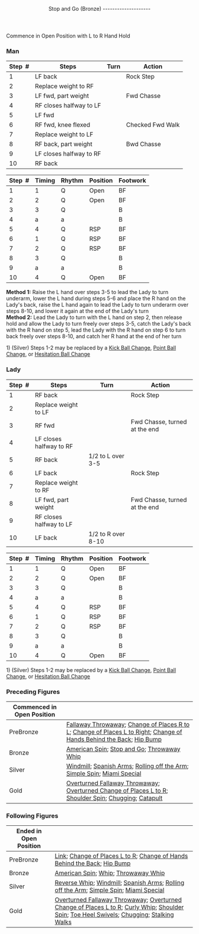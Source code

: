 <header>Stop and Go (Bronze)
--------------------

 </header>Commence in Open Position with L to R Hand Hold

### Man

 | **Step<span style="color:white">\_</span>\#** | **Steps** | **Turn** | **Action** |
|---|---|---|---|
| 1 | LF back |  | Rock Step |
| 2 | Replace weight to RF |  |
| 3 | LF fwd, part weight |  | Fwd Chasse |
| 4 | RF closes halfway to LF |  |
| 5 | LF fwd |  |
| 6 | RF fwd, knee flexed |  | Checked Fwd Walk |
| 7 | Replace weight to LF |  |
| 8 | RF back, part weight |  | Bwd Chasse |
| 9 | LF closes halfway to RF |  |
| 10 | RF back |  |

 | **Step<span style="color:white">\_</span>\#** | **Timing** | **Rhythm** | **Position** | **Footwork** |
|---|---|---|---|---|
| 1 | 1 | Q | Open | BF |
| 2 | 2 | Q | Open | BF |
| 3 | 3 | Q |  | B |
| 4 | a | a |  | B |
| 5 | 4 | Q | RSP | BF |
| 6 | 1 | Q | RSP | BF |
| 7 | 2 | Q | RSP | BF |
| 8 | 3 | Q |  | B |
| 9 | a | a |  | B |
| 10 | 4 | Q | Open | BF |

**Method 1:** Raise the L hand over steps 3-5 to lead the Lady to turn underarm, lower the L hand during steps 5-6 and place the R hand on the Lady's back, raise the L hand again to lead the Lady to turn underarm over steps 8-10, and lower it again at the end of the Lady's turn  
 **Method 2:** Lead the Lady to turn with the L hand on step 2, then release hold and allow the Lady to turn freely over steps 3-5, catch the Lady's back with the R hand on step 5, lead the Lady with the R hand on step 6 to turn back freely over steps 8-10, and catch her R hand at the end of her turn

1\) (Silver) Steps 1-2 may be replaced by a [Kick Ball Change](../technique/j_kick_ball_change.md), [Point Ball Change](../technique/j_point_ball_change.md), or [Hesitation Ball Change](../technique/j_hesitation_ball_change.md)

### Lady

 | **Step<span style="color:white">\_</span>\#** | **Steps** | **Turn** | **Action** |
|---|---|---|---|
| 1 | RF back |  | Rock Step |
| 2 | Replace weight to LF |  |
| 3 | RF fwd |  | Fwd Chasse, turned at the end |
| 4 | LF closes halfway to RF |  |
| 5 | RF back | 1/2 to L over 3-5 |
| 6 | LF back |  | Rock Step |
| 7 | Replace weight to RF |  |
| 8 | LF fwd, part weight |  | Fwd Chasse, turned at the end |
| 9 | RF closes halfway to LF |  |
| 10 | LF back | 1/2 to R over 8-10 |

 | **Step<span style="color:white">\_</span>\#** | **Timing** | **Rhythm** | **Position** | **Footwork** |
|---|---|---|---|---|
| 1 | 1 | Q | Open | BF |
| 2 | 2 | Q | Open | BF |
| 3 | 3 | Q |  | B |
| 4 | a | a |  | B |
| 5 | 4 | Q | RSP | BF |
| 6 | 1 | Q | RSP | BF |
| 7 | 2 | Q | RSP | BF |
| 8 | 3 | Q |  | B |
| 9 | a | a |  | B |
| 10 | 4 | Q | Open | BF |

1\) (Silver) Steps 1-2 may be replaced by a [Kick Ball Change](../technique/j_kick_ball_change.md), [Point Ball Change](../technique/j_point_ball_change.md), or [Hesitation Ball Change](../technique/j_hesitation_ball_change.md)

### Preceding Figures

 | **Commenced in Open Position** |  |
|---|---|
| PreBronze | [Fallaway Throwaway](fallaway_throwaway.md); [Change of Places R to L](change_RL.md); [Change of Places L to Right](change_LR.md); [Change of Hands Behind the Back](behind_back.md); [Hip Bump](hip_bump.md) |
| Bronze | [American Spin](american_spin.md); [Stop and Go](stop_go.md); [Throwaway Whip](whip_throwaway.md) |
| Silver | [Windmill](windmill.md); [Spanish Arms](spanish_arms.md); [Rolling off the Arm](rolling_off_arm.md); [Simple Spin](simple_spin.md); [Miami Special](miami_special.md) |
| Gold | [Overturned Fallaway Throwaway](overturned_fallaway_throwaway.md); [Overturned Change of Places L to R](overturned_change_of_places_left_right.md); [Shoulder Spin](shoulder_spin.md); [Chugging](chugging.md); [Catapult](catapult.md) |

### Following Figures

 | **Ended in Open Position** |  |
|---|---|
| PreBronze | [Link](link.md); [Change of Places L to R](change_LR.md); [Change of Hands Behind the Back](behind_back.md); [Hip Bump](hip_bump.md) |
| Bronze | [American Spin](american_spin.md); [Whip](whip.md); [Throwaway Whip](whip_throwaway.md) |
| Silver | [Reverse Whip](reverse_whip.md); [Windmill](windmill.md); [Spanish Arms](spanish_arms.md); [Rolling off the Arm](rolling_off_arm.md); [Simple Spin](simple_spin.md); [Miami Special](miami_special.md) |
| Gold | [Overturned Fallaway Throwaway](overturned_fallaway_throwaway.md); [Overturned Change of Places L to R](overturned_change_of_places_left_right.md); [Curly Whip](curly_whip.md); [Shoulder Spin](shoulder_spin.md); [Toe Heel Swivels](toe_heel.md); [Chugging](chugging.md); [Stalking Walks](stalking_walks.md) |